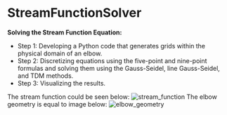 # StreamFunctionSolver
**Solving the Stream Function Equation:**
- Step 1: Developing a Python code that generates grids within the physical domain of an elbow.
- Step 2: Discretizing equations using the five-point and nine-point formulas and solving them using the
Gauss-Seidel, line Gauss-Seidel, and TDM methods.
- Step 3: Visualizing the results.

The stream function could be seen below:
![stream_function]()
The elbow geometry is equal to image below:
![elbow_geometry]()



